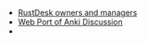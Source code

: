 - [RustDesk owners and managers](https://www.reddit.com/r/rustdesk/comments/11nu94y/is_rustdesk_a_scam/)
- [Web Port of Anki Discussion](https://www.reddit.com/r/Anki/comments/nalar8/open_source_web_port_of_anki/)
-